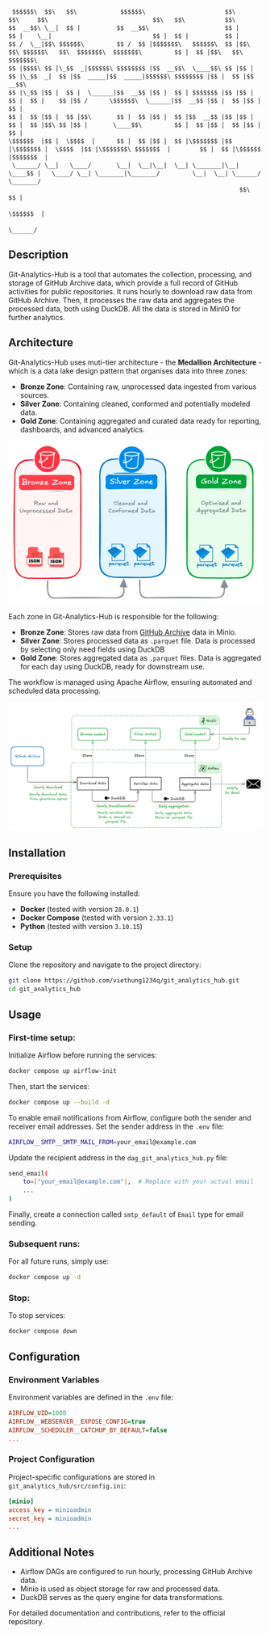 ```
 $$$$$$\  $$\   $$\            $$$$$$\                      $$\             $$\     $$\                             $$\   $$\           $$\       
$$  __$$\ \__|  $$ |          $$  __$$\                     $$ |            $$ |    \__|                            $$ |  $$ |          $$ |      
$$ /  \__|$$\ $$$$$$\         $$ /  $$ |$$$$$$$\   $$$$$$\  $$ |$$\   $$\ $$$$$$\   $$\  $$$$$$$\  $$$$$$$\         $$ |  $$ |$$\   $$\ $$$$$$$\  
$$ |$$$$\ $$ |\_$$  _|$$$$$$\ $$$$$$$$ |$$  __$$\  \____$$\ $$ |$$ |  $$ |\_$$  _|  $$ |$$  _____|$$  _____|$$$$$$\ $$$$$$$$ |$$ |  $$ |$$  __$$\ 
$$ |\_$$ |$$ |  $$ |  \______|$$  __$$ |$$ |  $$ | $$$$$$$ |$$ |$$ |  $$ |  $$ |    $$ |$$ /      \$$$$$$\  \______|$$  __$$ |$$ |  $$ |$$ |  $$ |
$$ |  $$ |$$ |  $$ |$$\       $$ |  $$ |$$ |  $$ |$$  __$$ |$$ |$$ |  $$ |  $$ |$$\ $$ |$$ |       \____$$\         $$ |  $$ |$$ |  $$ |$$ |  $$ |
\$$$$$$  |$$ |  \$$$$  |      $$ |  $$ |$$ |  $$ |\$$$$$$$ |$$ |\$$$$$$$ |  \$$$$  |$$ |\$$$$$$$\ $$$$$$$  |        $$ |  $$ |\$$$$$$  |$$$$$$$  |
 \______/ \__|   \____/       \__|  \__|\__|  \__| \_______|\__| \____$$ |   \____/ \__| \_______|\_______/         \__|  \__| \______/ \_______/ 
                                                                $$\   $$ |                                                                        
                                                                \$$$$$$  |                                                                        
                                                                 \______/                                                                         
```
## Description
Git-Analytics-Hub is a tool that automates the collection, processing, and storage of GitHub Archive data, which provide a full record of GitHub activities for public repositories. It runs hourly to download raw data from GitHub Archive. Then, it processes the raw data and aggregates the processed data, both using DuckDB. All the data is stored in MinIO for further analytics.

## Architecture
Git-Analytics-Hub uses muti-tier architecture - the **Medallion Architecture** - which is a data lake design pattern that organises data into three zones:
- **Bronze Zone**: Containing raw, unprocessed data ingested from various sources.
- **Silver Zone**: Containing cleaned, conformed and potentially modeled data.
- **Gold Zone**: Containing aggregated and curated data ready for reporting, dashboards, and advanced analytics.

![Architecture](./images/medallion_architecture.png)

Each zone in Git-Analytics-Hub is responsible for the following:
- **Bronze Zone**: Stores raw data from [GitHub Archive](https://www.gharchive.org/) data in Minio.
- **Silver Zone**: Stores processed data as `.parquet` file. Data is processed by selecting only need fields using DuckDB
- **Gold Zone**: Stores aggregated data as `.parquet` files. Data is aggregated for each day using DuckDB, ready for downstream use.

The workflow is managed using Apache Airflow, ensuring automated and scheduled data processing.

![Architecture](./images/git-analytics-hub_architecture.png)

## Installation

### Prerequisites
Ensure you have the following installed:
- **Docker** (tested with version `28.0.1`)
- **Docker Compose** (tested with version `2.33.1`)
- **Python** (tested with version `3.10.15`)

### Setup
Clone the repository and navigate to the project directory:
```sh
git clone https://github.com/viethung1234q/git_analytics_hub.git
cd git_analytics_hub
```

## Usage

### First-time setup:
Initialize Airflow before running the services:
```sh
docker compose up airflow-init
```
Then, start the services:
```sh
docker compose up --build -d
```
To enable email notifications from Airflow, configure both the sender and receiver email addresses.
Set the sender address in the `.env` file:
```sh
AIRFLOW__SMTP__SMTP_MAIL_FROM=your_email@example.com
```
Update the recipient address in the `dag_git_analytics_hub.py` file:
```sh
send_email(
    to=["your_email@example.com"],  # Replace with your actual email
    ...
)
```

Finally, create a connection called `smtp_default` of `Email` type for email sending.

### Subsequent runs:
For all future runs, simply use:
```sh
docker compose up -d
```

### Stop:
To stop services:
```sh
docker compose down
```

## Configuration

### Environment Variables
Environment variables are defined in the `.env` file:
```ini
AIRFLOW_UID=1000
AIRFLOW__WEBSERVER__EXPOSE_CONFIG=true
AIRFLOW__SCHEDULER__CATCHUP_BY_DEFAULT=false
...
```

### Project Configuration
Project-specific configurations are stored in `git_analytics_hub/src/config.ini`:
```ini
[minio]
access_key = minioadmin
secret_key = minioadmin
...
```

## Additional Notes
- Airflow DAGs are configured to run hourly, processing GitHub Archive data.
- Minio is used as object storage for raw and processed data.
- DuckDB serves as the query engine for data transformations.

For detailed documentation and contributions, refer to the official repository.
